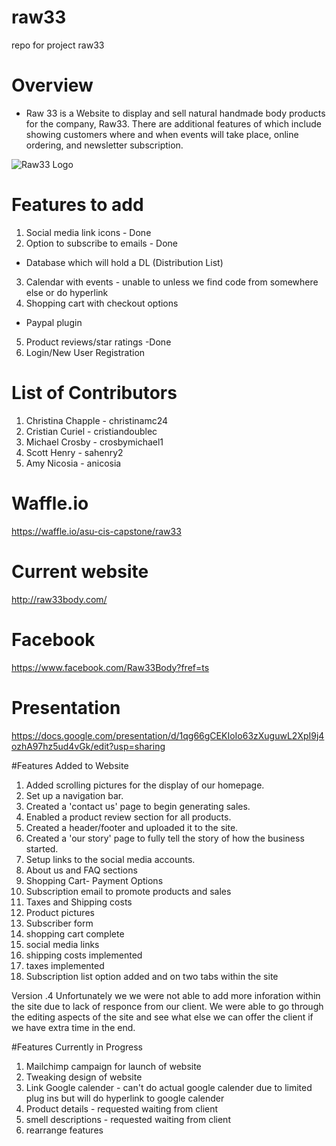 # raw33
repo for project raw33

# Overview
- Raw 33 is a Website to display and sell natural handmade body products for the company, Raw33.  There are additional features of which include showing customers where and when events will take place, online ordering, and newsletter subscription.
<img src="raw33.jpg" alt="Raw33 Logo">

# Features to add
1. Social media link icons - Done
2. Option to subscribe to emails - Done
- Database which will hold a DL (Distribution List)
3. Calendar with events - unable to unless we find code from somewhere else or do hyperlink
4. Shopping cart with checkout options
- Paypal plugin
5. Product reviews/star ratings -Done
6. Login/New User Registration

# List of Contributors
1. Christina Chapple - christinamc24
2. Cristian Curiel - cristiandoublec
3. Michael Crosby - crosbymichael1
4. Scott Henry - sahenry2
3. Amy Nicosia - anicosia

# Waffle.io
https://waffle.io/asu-cis-capstone/raw33

# Current website
http://raw33body.com/

# Facebook
https://www.facebook.com/Raw33Body?fref=ts

# Presentation
https://docs.google.com/presentation/d/1qg66gCEKIoIo63zXuguwL2XpI9j4ozhA97hz5ud4vGk/edit?usp=sharing

#Features Added to Website

1. Added scrolling pictures for the display of our homepage.
2. Set up a navigation bar.
3. Created a 'contact us' page to begin generating sales.
4. Enabled a product review section for all products.
5. Created a header/footer and uploaded it to the site.
6. Created a 'our story' page to fully tell the story of how the business started.
7. Setup links to the social media accounts.
8.  About us and FAQ sections
9.  Shopping Cart- Payment Options
10.  Subscription email to promote products and sales
11.  Taxes and Shipping costs
12.  Product pictures
13.  Subscriber form
14.  shopping cart complete
15.  social media links 
16.  shipping costs implemented
17.  taxes implemented
18.  Subscription list option added and on two tabs within the site

Version .4
Unfortunately we we were not able to add more inforation within the site due to lack of responce from our client. We were able to go through the editing aspects of the site and see what else we can offer the client if we have extra time in the end.

#Features Currently in Progress
1. Mailchimp campaign for launch of website
2. Tweaking design of website 
3. Link Google calender - can't do actual google calender due to limited plug ins but will do hyperlink to google calender
4. Product details - requested waiting from client
5. smell descriptions - requested waiting from client
6. rearrange features




 
